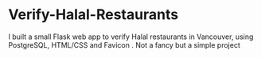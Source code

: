 # Verify-Halal-Restaurants
I built a small Flask web app to verify Halal restaurants in Vancouver, using PostgreSQL, HTML/CSS and Favicon . Not a fancy but a simple project
